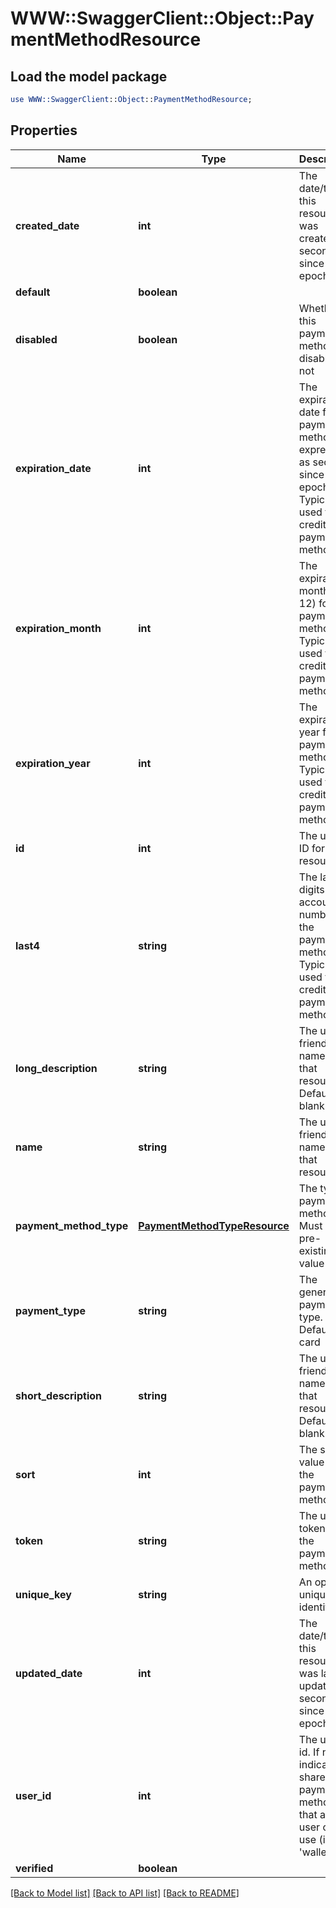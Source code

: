# WWW::SwaggerClient::Object::PaymentMethodResource

## Load the model package
```perl
use WWW::SwaggerClient::Object::PaymentMethodResource;
```

## Properties
Name | Type | Description | Notes
------------ | ------------- | ------------- | -------------
**created_date** | **int** | The date/time this resource was created in seconds since unix epoch | [optional] 
**default** | **boolean** |  | [optional] 
**disabled** | **boolean** | Whether this payment method is disabled or not | [optional] 
**expiration_date** | **int** | The expiration date for the payment method, expressed as seconds since epoch. Typically used for credit card payment methods | [optional] 
**expiration_month** | **int** | The expiration month (1 - 12) for the payment method. Typically used for credit card payment methods | [optional] 
**expiration_year** | **int** | The expiration year for the payment method. Typically used for credit card payment methods | [optional] 
**id** | **int** | The unique ID for that resource | [optional] 
**last4** | **string** | The last 4 digits of the account number for the payment method. Typically used for credit card payment methods | [optional] 
**long_description** | **string** | The user friendly name of that resource. Defaults to blank string | [optional] 
**name** | **string** | The user friendly name of that resource | 
**payment_method_type** | [**PaymentMethodTypeResource**](PaymentMethodTypeResource.md) | The type of payment method. Must be a pre-existing value | 
**payment_type** | **string** | The generic payment type. Default is card | [optional] 
**short_description** | **string** | The user friendly name of that resource. Defaults to blank string | [optional] 
**sort** | **int** | The sort value for the payment method | [optional] 
**token** | **string** | The unique token for the payment method | [optional] 
**unique_key** | **string** | An optional unique identifier | [optional] 
**updated_date** | **int** | The date/time this resource was last updated in seconds since unix epoch | [optional] 
**user_id** | **int** | The user&#39;s id. If null, indicates a shared payment method that any user can use (i.e., &#39;wallet&#39;) | [optional] 
**verified** | **boolean** |  | [optional] 

[[Back to Model list]](../README.md#documentation-for-models) [[Back to API list]](../README.md#documentation-for-api-endpoints) [[Back to README]](../README.md)


